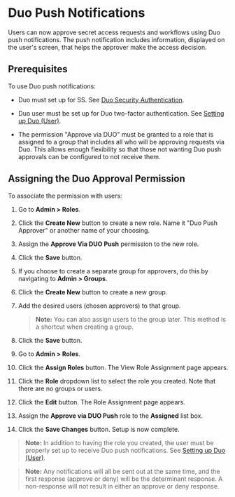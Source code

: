[title]: # (Duo Push Notifications)
[tags]: # (Duo, 2FA, MFA)
[priority]: # (1000)

# Duo Push Notifications

Users can now approve secret access requests and workflows using Duo push notifications. The push notification includes information, displayed on the user's screen, that helps the approver make the access decision.

## Prerequisites

To use Duo push notifications:

- Duo must set up for SS. See [Duo Security Authentication](../../authentication/two-factor-authentication/duo-security-authentication/index.md).

- Duo user must be set up for Duo two-factor authentication. See [Setting up Duo (User)](../../authentication/two-factor-authentication/duo-security-authentication/index.md).

- The permission "Approve via DUO" must be granted to a role that is assigned to a group that includes all who will be approving requests via Duo. This allows enough flexibility so that those not wanting Duo push approvals can be configured to not receive them.

## Assigning the Duo Approval Permission

To associate the permission with users:

1. Go to **Admin \> Roles**.

1. Click the **Create New** button to create a new role. Name it "Duo Push Approver" or another name of your choosing.

1. Assign the **Approve Via DUO Push** permission to the new role.

1. Click the **Save** button.

1. If you choose to create a separate group for approvers, do this by navigating to **Admin \> Groups**.

1. Click the **Create New** button to create a new group.

1. Add the desired users (chosen approvers) to that group.

   > **Note:** You can also assign users to the group later. This method is a shortcut when creating a group.

1. Click the **Save** button.

1. Go to **Admin \> Roles**.

1. Click the **Assign Roles** button. The View Role Assignment page appears.

1. Click the **Role** dropdown list to select the role you created. Note that there are no groups or users.

1. Click the **Edit** button. The Role Assignment page appears.

1. Assign the **Approve via DUO Push** role to the **Assigned** list box.

1. Click the **Save Changes** button. Setup is now complete.

> **Note:** In addition to having the role you created, the user must be properly set up to receive Duo push notifications. See [Setting up Duo (User)](../../authentication/two-factor-authentication/duo-security-authentication/index.md).

> **Note:**  Any notifications will all be sent out at the same time, and the first response (approve or deny) will be the determinant response. A non-response will not result in either an approve or deny response.
